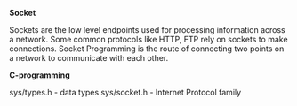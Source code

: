 **Socket**

Sockets are the low level endpoints used for processing information across a network. Some common protocols like HTTP, FTP rely on sockets to make connections. Socket Programming is the route of connecting two points on a network to communicate with each other. 

**C-programming**

sys/types.h - data types
sys/socket.h - Internet Protocol family
